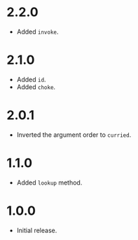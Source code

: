 # 2.2.0

- Added `invoke`.

# 2.1.0

- Added `id`.
- Added `choke`.

# 2.0.1

- Inverted the argument order to `curried`.

# 1.1.0

- Added `lookup` method.

# 1.0.0

- Initial release.
